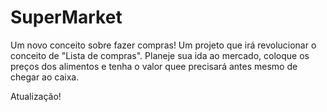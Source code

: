 # SuperMarket

Um novo conceito sobre fazer compras!
Um projeto que irá revolucionar o conceito de "Lista de compras".
Planeje sua ida ao mercado, coloque os preços dos alimentos e tenha o valor quee precisará antes mesmo de chegar ao caixa.

Atualização!